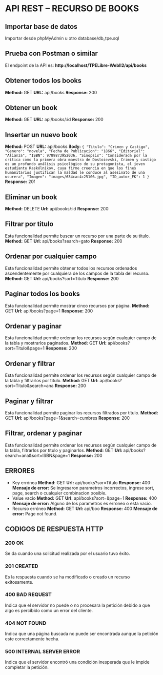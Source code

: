 # API REST – RECURSO DE BOOKS
## Importar base de datos
Importar desde phpMyAdmin u otro database/db_tpe.sql

## Prueba con Postman o similar
El endpoint de la API es: **http://localhost/TPELibre-WebII2/api/books**

## Obtener todos los books
**Method:** GET
**URL:** api/books
**Response:** 200

## Obtener un book
**Method:** GET
**URL:** api/books/:id
**Response:** 200

## Insertar un nuevo book
**Method:** POST
**URL:** api/books
**Body:**
 `{
        "Titulo": "Crimen y Castigo",
        "Genero": "novela",
        "Fecha_de_Publicacion": "1866",
        "Editorial": "Alianza",
        "ISBN": 9789873952036,
        "Sinopsis": "Considerada por la crítica como la primera obra maestra de Dostoievski, Crimen y castigo es un profundo análisis psicológico de su protagonista, el joven estudiante Raskólnikov, cuya firme creencia en que los fines humanitarios justifican la maldad le conduce al asesinato de una usurera",
        "Imagen": "images/634cac4c25106.jpg",
        "ID_autor_FK": 1
    }`
**Response:** 201


## Eliminar un book
**Method:** DELETE
**Url:** api/books/:id
**Response:** 200

## Filtrar por titulo
Esta funcionalidad permite buscar un recurso por una parte de su titulo.
**Method:** GET
**Url:** api/books?search=gato
**Response:** 200

## Ordenar por cualquier campo
Esta funcionalidad permite obtener todos los recursos ordenados ascendentemente por cualquiera de los campos de la tabla del recurso.
**Method:** GET
**Url:** api/books?sort=Titulo
**Response:** 200

## Paginar todos los books
Esta funcionalidad permite mostrar cinco recursos por página.
**Method:** GET
**Url:** api/books?page=1
**Response:** 200

## Ordenar y paginar
Esta funcionalidad permite ordenar los recursos según cualquier campo de la tabla y mostrarlos paginados.
**Method:** GET
**Url:** api/books?sort=Titulo&page=1
**Response:** 200

## Ordenar y filtrar
Esta funcionalidad permite ordenar los recursos según cualquier campo de la tabla y filtrarlos por titulo.
**Method:** GET
**Url:** api/books?sort=Titulo&search=ana
**Response:** 200

## Paginar y filtrar
Esta funcionalidad permite paginar los recursos filtrados por título.
**Method:** GET
**Url:** api/books?page=1&search=cumbres
**Response:** 200

## Filtrar, ordenar y paginar
Esta funcionalidad permite ordenar los recursos según cualquier campo de la tabla, filtrarlos por título y paginarlos.
**Method:** GET
**Url:** api/books?search=ana&sort=ISBN&page=1
**Response:** 200

## ERRORES
- Key errónea
**Method:** GET
**Url:** api/books?sor=Titulo
**Response:** 400
**Mensaje de error:** Se ingresaron parametros incorrectos, ingrese sort, page, search o cualquier combinacion posible.
- Value vacio
**Method:** GET
**Url:** api/books?sort=&page=1
**Response:** 400
**Mensaje de error:** Alguno de los parametros es erroneo o esta vacio.
- Recurso erróneo
**Method:** GET
**Url:** api/boo
**Response:** 400
**Mensaje de error:** Page not found.

## CODIGOS DE RESPUESTA HTTP
### 200 OK
Se da cuando una solicitud realizada por el usuario tuvo éxito.

### 201 CREATED
Es la respuesta cuando se ha modificado o creado un recurso exitosamente.

### 400 BAD REQUEST
Indica que el servidor no puede o no procesara la petición debido a que algo es percibido como un error del cliente.

### 404 NOT FOUND
Indica que una página buscada no puede ser encontrada aunque la petición este correctamente hecha.

### 500 INTERNAL SERVER ERROR
Indica que el servidor encontró una condición inesperada que le impide completar la petición.